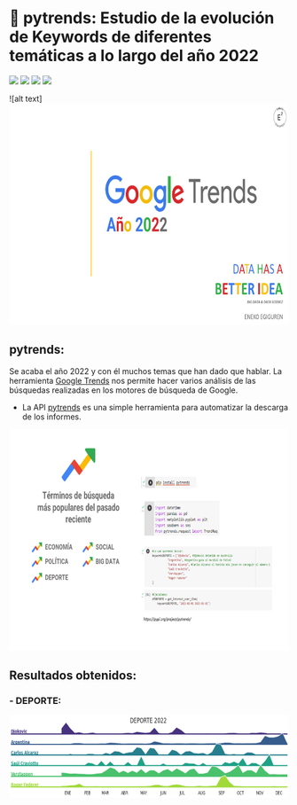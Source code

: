 # 🔎 pytrends: Estudio de la evolución de Keywords de diferentes temáticas a lo largo del año 2022
[![](https://img.shields.io/badge/Python-FFD43B?style=for-the-badge&logo=python&logoColor=darkgreen)](https://www.python.org) [![](https://img.shields.io/badge/Pandas-2C2D72?style=for-the-badge&logo=pandas&logoColor=white)](https://pandas.pydata.org) [![](https://img.shields.io/badge/Plotly-239120?style=for-the-badge&logo=plotly&logoColor=white)](https://plotly.com) [![](https://img.shields.io/badge/Google-4285F4?logo=google&logoColor=fff&style=for-the-badge)](https://trends.google.es/trends/?geo=ES) 

![alt text]
<img src="https://github.com/enekoegiguren/Pytrends/blob/main/images/googletrends.png" alt="googletrends" height="400vh">

<div align="left">
  
## **pytrends**:
  
Se acaba el año 2022 y con él muchos temas que han dado que hablar. La herramienta [Google Trends](https://trends.google.es/trends/?geo=ES) nos permite hacer varios análisis de las búsquedas realizadas en los motores de búsqueda de Google. 

- La API [pytrends](https://pypi.org/project/pytrends/) es una simple herramienta para automatizar la descarga de los informes.
  
<div align="center"><img src="https://github.com/enekoegiguren/Pytrends/blob/main/images/googletrends2.png" alt="googletrends2" height="400">

<div align="left">
  
## **Resultados obtenidos**:
  
  ### - DEPORTE:

<div align="left"><img src="https://github.com/enekoegiguren/Pytrends/blob/main/images/deporte.png" alt="googletrends" height="150">
